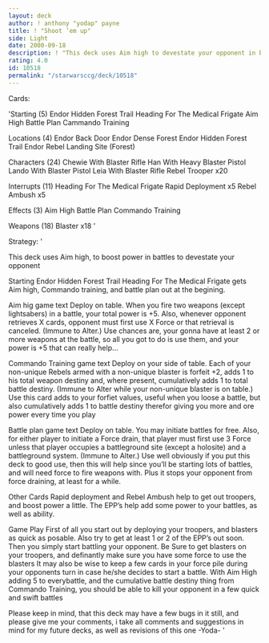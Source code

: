 ```yaml
---
layout: deck
author: ! anthony "yodap" payne
title: ! "Shoot ’em up"
side: Light
date: 2000-09-18
description: ! "This deck uses Aim high to devestate your opponent in battles..."
rating: 4.0
id: 10518
permalink: "/starwarsccg/deck/10518"
---
```

Cards: 

'Starting (5)
Endor Hidden Forest Trail
Heading For The Medical Frigate
Aim High
Battle Plan
Cammando Training

Locations (4)
Endor Back Door
Endor Dense Forest
Endor Hidden Forest Trail
Endor Rebel Landing Site (Forest)

Characters (24)
Chewie With Blaster Rifle
Han With Heavy Blaster Pistol
Lando With Blaster Pistol
Leia With Blaster Rifle
Rebel Trooper  x20

Interrupts (11)
Heading For The Medical Frigate
Rapid Deployment  x5
Rebel Ambush  x5

Effects (3)
Aim High
Battle Plan
Commando Training

Weapons (18)
Blaster  x18
'

Strategy: '

This deck uses Aim high, to boost power in battles to devestate your opponent

Starting
Endor Hidden Forest Trail
Heading For The Medical Frigate gets Aim high, Commando training, and battle plan out at the begining.

Aim hig game text Deploy on table. When you fire two weapons (except lightsabers) in a battle, your total power is +5. Also, whenever opponent retrieves X cards, opponent must first use X Force or that retrieval is canceled. (Immune to Alter.)
Use chances are, your gonna have at least 2 or more weapons at the battle, so all you got to do is use them, and your power is +5 that can really help...

Commando Training game text Deploy on your side of table. Each of your non-unique Rebels armed with a non-unique blaster is forfeit +2, adds 1 to his total weapon destiny and, where present, cumulatively adds 1 to total battle destiny. (Immune to Alter while your non-unique blaster is on table.)
Use this card adds to your forfiet values, useful when you loose a battle, but also cumulatively adds 1 to battle destiny therefor giving you more and ore power every time you play

Battle plan game text Deploy on table. You may initiate battles for free. Also, for either player to initiate a Force drain, that player must first use 3 Force unless that player occupies a battleground site (except a holosite) and a battleground system. (Immune to Alter.)
Use well obviously if you put this deck to good use, then this will help since you’ll be starting lots of battles, and will need force to fire weapons with. Plus it stops your opponent from force draining, at least for a while.

Other Cards Rapid deployment and Rebel Ambush help to get out troopers, and boost power a little.  The EPP’s help add some power to your battles, as well as ability.

Game Play First of all you start out by deploying your troopers, and blasters as quick as posable. Also try to get at least 1 or 2 of the EPP’s out soon. Then you simply start battling your opponent. Be Sure to get blasters on your troopers, and definantly make sure you have some force to use the blasters It may also be wise to keep a few cards in your force pile during your opponents turn in case he/she decides to start a battle. With Aim High adding 5 to everybattle, and the cumulative battle destiny thing from Commando Training, you should be able to kill your opponent in a few quick and swift battles

Please keep in mind, that this deck may have a few bugs in it still, and please give me your comments, i take all comments and suggestions in mind for my future decks, as well as revisions of this one
-Yoda- '
